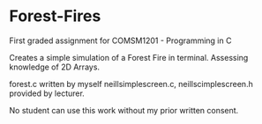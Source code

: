 # Forest-Fires
First graded assignment for COMSM1201 - Programming in C

Creates a simple simulation of a Forest Fire in terminal.  Assessing knowledge of 2D Arrays.

forest.c written by myself
neillsimplescreen.c, neillscimplescreen.h provided by lecturer.

No student can use this work without my prior written consent.
